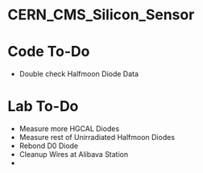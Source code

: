 # CERN_CMS_Silicon_Sensor

# Code To-Do 
- Double check Halfmoon Diode Data

# Lab To-Do
- Measure more HGCAL Diodes
- Measure rest of Unirradiated Halfmoon Diodes
- Rebond D0 Diode
- Cleanup Wires at Alibava Station
- 
